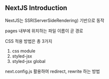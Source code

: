 ## NextJS Introduction
NextJS는 SSR(ServerSideRendering) 기반으로 동작

pages 내부에 위치하는 파일 이름이 곧 경로

CSS 적용 방법은 총 3가지
1. css module
2. styled-jsx
3. styled-jsx global

next.config.js 활용하여 redirect, rewrite 하는 방법
